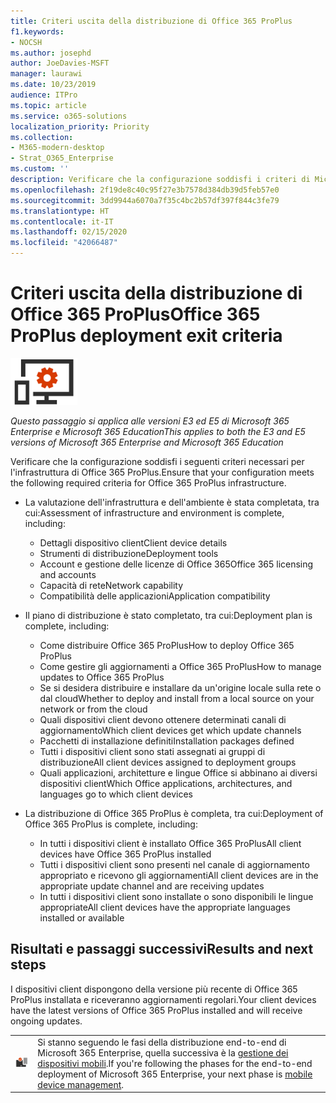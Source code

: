 ```yaml
---
title: Criteri uscita della distribuzione di Office 365 ProPlus
f1.keywords:
- NOCSH
ms.author: josephd
author: JoeDavies-MSFT
manager: laurawi
ms.date: 10/23/2019
audience: ITPro
ms.topic: article
ms.service: o365-solutions
localization_priority: Priority
ms.collection:
- M365-modern-desktop
- Strat_O365_Enterprise
ms.custom: ''
description: Verificare che la configurazione soddisfi i criteri di Microsoft 365 Enterprise per l'infrastruttura di Office 365 ProPlus.
ms.openlocfilehash: 2f19de8c40c95f27e3b7578d384db39d5feb57e0
ms.sourcegitcommit: 3dd9944a6070a7f35c4bc2b57df397f844c3fe79
ms.translationtype: HT
ms.contentlocale: it-IT
ms.lasthandoff: 02/15/2020
ms.locfileid: "42066487"
---
```

# <a name="office-365-proplus-deployment-exit-criteria"></a><span data-ttu-id="6400a-103">Criteri uscita della distribuzione di Office 365 ProPlus</span><span class="sxs-lookup"><span data-stu-id="6400a-103">Office 365 ProPlus deployment exit criteria</span></span>

![Fase 4: Office 365 ProPlus](../media/deploy-foundation-infrastructure/O365proplus_icon-small.png)

<span data-ttu-id="6400a-105">*Questo passaggio si applica alle versioni E3 ed E5 di Microsoft 365 Enterprise e Microsoft 365 Education*</span><span class="sxs-lookup"><span data-stu-id="6400a-105">*This applies to both the E3 and E5 versions of Microsoft 365 Enterprise and Microsoft 365 Education*</span></span>

<span data-ttu-id="6400a-106">Verificare che la configurazione soddisfi i seguenti criteri necessari per l'infrastruttura di Office 365 ProPlus.</span><span class="sxs-lookup"><span data-stu-id="6400a-106">Ensure that your configuration meets the following required criteria for Office 365 ProPlus infrastructure.</span></span>

- <span data-ttu-id="6400a-107">La valutazione dell'infrastruttura e dell'ambiente è stata completata, tra cui:</span><span class="sxs-lookup"><span data-stu-id="6400a-107">Assessment of infrastructure and environment is complete, including:</span></span>

    - <span data-ttu-id="6400a-108">Dettagli dispositivo client</span><span class="sxs-lookup"><span data-stu-id="6400a-108">Client device details</span></span>
    - <span data-ttu-id="6400a-109">Strumenti di distribuzione</span><span class="sxs-lookup"><span data-stu-id="6400a-109">Deployment tools</span></span>
    - <span data-ttu-id="6400a-110">Account e gestione delle licenze di Office 365</span><span class="sxs-lookup"><span data-stu-id="6400a-110">Office 365 licensing and accounts</span></span>
    - <span data-ttu-id="6400a-111">Capacità di rete</span><span class="sxs-lookup"><span data-stu-id="6400a-111">Network capability</span></span>
    - <span data-ttu-id="6400a-112">Compatibilità delle applicazioni</span><span class="sxs-lookup"><span data-stu-id="6400a-112">Application compatibility</span></span>

- <span data-ttu-id="6400a-113">Il piano di distribuzione è stato completato, tra cui:</span><span class="sxs-lookup"><span data-stu-id="6400a-113">Deployment plan is complete, including:</span></span>

    - <span data-ttu-id="6400a-114">Come distribuire Office 365 ProPlus</span><span class="sxs-lookup"><span data-stu-id="6400a-114">How to deploy Office 365 ProPlus</span></span>
    - <span data-ttu-id="6400a-115">Come gestire gli aggiornamenti a Office 365 ProPlus</span><span class="sxs-lookup"><span data-stu-id="6400a-115">How to manage updates to Office 365 ProPlus</span></span>
    - <span data-ttu-id="6400a-116">Se si desidera distribuire e installare da un'origine locale sulla rete o dal cloud</span><span class="sxs-lookup"><span data-stu-id="6400a-116">Whether to deploy and install from a local source on your network or from the cloud</span></span>
    - <span data-ttu-id="6400a-117">Quali dispositivi client devono ottenere determinati canali di aggiornamento</span><span class="sxs-lookup"><span data-stu-id="6400a-117">Which client devices get which update channels</span></span>
    - <span data-ttu-id="6400a-118">Pacchetti di installazione definiti</span><span class="sxs-lookup"><span data-stu-id="6400a-118">Installation packages defined</span></span>
    - <span data-ttu-id="6400a-119">Tutti i dispositivi client sono stati assegnati ai gruppi di distribuzione</span><span class="sxs-lookup"><span data-stu-id="6400a-119">All client devices assigned to deployment groups</span></span>
    - <span data-ttu-id="6400a-120">Quali applicazioni, architetture e lingue Office si abbinano ai diversi dispositivi client</span><span class="sxs-lookup"><span data-stu-id="6400a-120">Which Office applications, architectures, and languages go to which client devices</span></span>

- <span data-ttu-id="6400a-121">La distribuzione di Office 365 ProPlus è completa, tra cui:</span><span class="sxs-lookup"><span data-stu-id="6400a-121">Deployment of Office 365 ProPlus is complete, including:</span></span>

    - <span data-ttu-id="6400a-122">In tutti i dispositivi client è installato Office 365 ProPlus</span><span class="sxs-lookup"><span data-stu-id="6400a-122">All client devices have Office 365 ProPlus installed</span></span>
    - <span data-ttu-id="6400a-123">Tutti i dispositivi client sono presenti nel canale di aggiornamento appropriato e ricevono gli aggiornamenti</span><span class="sxs-lookup"><span data-stu-id="6400a-123">All client devices are in the appropriate update channel and are receiving updates</span></span>
    - <span data-ttu-id="6400a-124">In tutti i dispositivi client sono installate o sono disponibili le lingue appropriate</span><span class="sxs-lookup"><span data-stu-id="6400a-124">All client devices have the appropriate languages installed or available</span></span>



## <a name="results-and-next-steps"></a><span data-ttu-id="6400a-125">Risultati e passaggi successivi</span><span class="sxs-lookup"><span data-stu-id="6400a-125">Results and next steps</span></span>

<span data-ttu-id="6400a-126">I dispositivi client dispongono della versione più recente di Office 365 ProPlus installata e riceveranno aggiornamenti regolari.</span><span class="sxs-lookup"><span data-stu-id="6400a-126">Your client devices have the latest versions of Office 365 ProPlus installed and will receive ongoing updates.</span></span>

|||
|:-------|:-----|
|![Fase 5: gestione dei dispositivi mobili](../media/deploy-foundation-infrastructure/mobiledevicemgmt_icon-small.png)| <span data-ttu-id="6400a-128">Si stanno seguendo le fasi della distribuzione end-to-end di Microsoft 365 Enterprise, quella successiva è la [gestione dei dispositivi mobili](mobility-infrastructure.md).</span><span class="sxs-lookup"><span data-stu-id="6400a-128">If you're following the phases for the end-to-end deployment of Microsoft 365 Enterprise, your next phase is [mobile device management](mobility-infrastructure.md).</span></span> |
